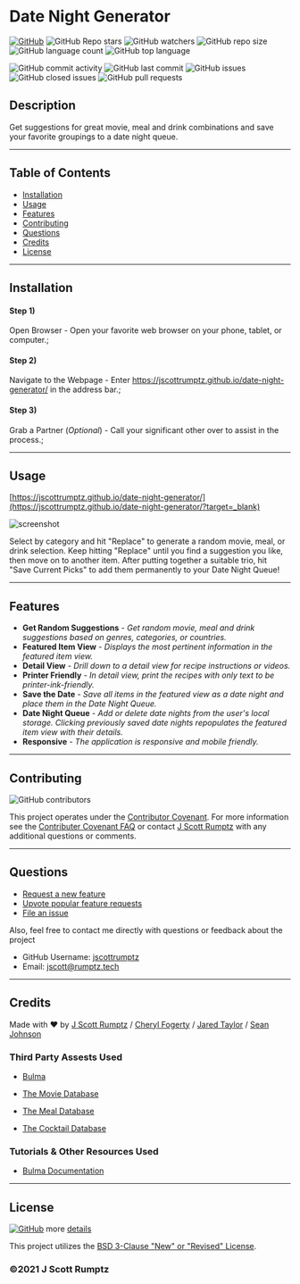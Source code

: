 # Date Night Generator
    
[![GitHub](https://img.shields.io/github/license/jscottrumptz/date-night-generator)](https://github.com/jscottrumptz/date-night-generator/blob/main/LICENSE/?target=_blank)
![GitHub Repo stars](https://img.shields.io/github/stars/jscottrumptz/date-night-generator?style=social)
![GitHub watchers](https://img.shields.io/github/watchers/jscottrumptz/date-night-generator?style=social)
![GitHub repo size](https://img.shields.io/github/repo-size/jscottrumptz/date-night-generator)
![GitHub language count](https://img.shields.io/github/languages/count/jscottrumptz/date-night-generator)
![GitHub top language](https://img.shields.io/github/languages/top/jscottrumptz/date-night-generator)

![GitHub commit activity](https://img.shields.io/github/commit-activity/m/jscottrumptz/date-night-generator)
![GitHub last commit](https://img.shields.io/github/last-commit/jscottrumptz/date-night-generator)
![GitHub issues](https://img.shields.io/github/issues-raw/jscottrumptz/date-night-generator)
![GitHub closed issues](https://img.shields.io/github/issues-closed-raw/jscottrumptz/date-night-generator)
![GitHub pull requests](https://img.shields.io/github/issues-pr-raw/jscottrumptz/date-night-generator)

## Description
Get suggestions for great movie, meal and drink combinations and save your favorite groupings to a date night queue.  

---
## Table of Contents


* [Installation](#installation)
* [Usage](#usage)
* [Features](#features)
* [Contributing](#contributing)
* [Questions](#questions)
* [Credits](#credits)
* [License](#license)

---

## Installation
#### Step 1)
Open Browser - Open your favorite web browser on your phone, tablet, or computer.;
#### Step 2)
Navigate to the Webpage - Enter https://jscottrumptz.github.io/date-night-generator/ in the address bar.;
#### Step 3)
Grab a Partner (*Optional*) - Call your significant other over to assist in the process.;


---
## Usage 
[https://jscottrumptz.github.io/date-night-generator/](https://jscottrumptz.github.io/date-night-generator/?target=_blank)
    
![screenshot](https://user-images.githubusercontent.com/74981245/106368421-efdf1a80-630e-11eb-938c-a2f3f6249f80.png)

Select by category and hit "Replace" to generate a random movie, meal, or drink selection. Keep hitting "Replace" until you find a suggestion you like, then move on to another item. After putting together a suitable trio, hit "Save Current Picks" to add them permanently to your Date Night Queue!

---

## Features
- **Get Random Suggestions** - *Get random movie, meal and drink suggestions based on genres, categories, or countries.*
- **Featured Item View** - *Displays the most pertinent information in the featured item view.*
- **Detail View** - *Drill down to a detail view for recipe instructions or videos.*
- **Printer Friendly** - *In detail view, print the recipes with only text to be printer-ink-friendly.*
- **Save the Date** - *Save all items in the featured view as a date night and place them in the Date Night Queue.*
- **Date Night Queue** - *Add or delete date nights from the user's local storage. Clicking previously saved date nights repopulates the featured item view with their details.*
- **Responsive** - *The application is responsive and mobile friendly.*


---
## Contributing
![GitHub contributors](https://img.shields.io/github/contributors/jscottrumptz/date-night-generator)

This project operates under the [Contributor Covenant](https://www.contributor-covenant.org/version/2/0/code_of_conduct/?target=_blank). For more information see the [Contributer Covenant FAQ](https://www.contributor-covenant.org/faq/?target=_blank) or contact [J Scott Rumptz](mailto:jscott@rumptz.tech?subject=Contribution%20question%20concerning%20date-night-generator) with any additional questions or comments.

---
## Questions

- [Request a new feature](mailto:jscott@rumptz.tech?subject=Feature%20request%20for%20date-night-generator)
- [Upvote popular feature requests](https://github.com/jscottrumptz/date-night-generator/issues?q=is%3Aopen+is%3Aissue+label%3Afeature-request+sort%3Areactions-%2B1-desc?target=_blank)
- [File an issue](https://github.com/jscottrumptz/date-night-generator/issues/new/?target=_blank)

Also, feel free to contact me directly with questions or feedback about the project
- GitHub Username: [jscottrumptz](https://github.com/jscottrumptz?target=_blank)
- Email: [jscott@rumptz.tech](mailto:jscott@rumptz.tech?subject=Question%20about%20date-night-generator)

---
## Credits
Made with ❤️ by [J Scott Rumptz](https://github.com/jscottrumptz/?target=_blank) / [Cheryl Fogerty](https://github.com/CherylFogerty?target=_blank) / [Jared Taylor](https://github.com/jmtaylor115?target=_blank) / [Sean Johnson](https://github.com/seanjohnson95?target=_blank)

### Third Party Assests Used
- [Bulma](https://bulma.io/?target=_blank)
                    
- [The Movie Database](https://themoviedb.org?target=_blank)
                    
- [The Meal Database](https://themealdb.com?target=_blank)
                    
- [The Cocktail Database](https://thecocktaildb.com?target=_blank)
                    


### Tutorials & Other Resources Used
- [Bulma Documentation](https://bulma.io/documentation/?target=_blank)
                    


---

## License
[![GitHub](https://img.shields.io/github/license/jscottrumptz/date-night-generator)](https://github.com/jscottrumptz/date-night-generator/blob/main/LICENSE/?target=_blank) more [details](https://github.com/jscottrumptz/date-night-generator/blob/main/LICENSE/?target=_blank)

This project utilizes the [BSD 3-Clause "New" or "Revised" License](https://github.com/jscottrumptz/date-night-generator/blob/main/LICENSE/?target=_blank).

### ©️2021 J Scott Rumptz

